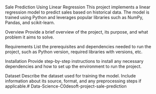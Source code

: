 

Sale Prediction Using Linear Regression
This project implements a linear regression model to predict sales based on historical data. The model is trained using Python and leverages popular libraries such as NumPy, Pandas, and scikit-learn.

Overview
Provide a brief overview of the project, its purpose, and what problem it aims to solve.

Requirements
List the prerequisites and dependencies needed to run the project, such as Python version, required libraries with versions, etc.

Installation
Provide step-by-step instructions to install any necessary dependencies and how to set up the environment to run the project.

Dataset
Describe the dataset used for training the model. Include information about its source, format, and any preprocessing steps if applicable.# Data-Science-C0desoft-project-sale-prediction
